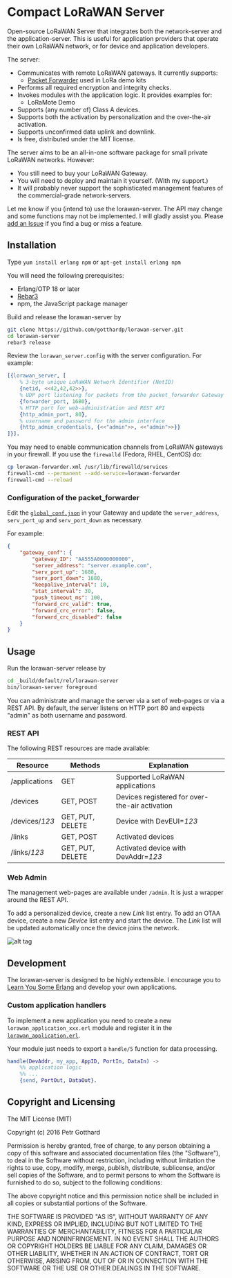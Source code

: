 # Compact LoRaWAN Server

Open-source LoRaWAN Server that integrates both the network-server and the application-server.
This is useful for application providers that operate their own LoRaWAN network,
or for device and application developers.

The server:
 * Communicates with remote LoRaWAN gateways. It currently supports:
   * [Packet Forwarder](https://github.com/Lora-net/packet_forwarder) used in LoRa demo kits
 * Performs all required encryption and integrity checks.
 * Invokes modules with the application logic. It provides examples for:
   * LoRaMote Demo
 * Supports (any number of) Class A devices.
 * Supports both the activation by personalization and the over-the-air activation.
 * Supports unconfirmed data uplink and downlink.
 * Is free, distributed under the MIT license.

The server aims to be an all-in-one software package for small private LoRaWAN networks.
However:
 * You still need to buy your LoRaWAN Gateway.
 * You will need to deploy and maintain it yourself. (With my support.)
 * It will probably never support the sophisticated management features of the
   commercial-grade network-servers.

Let me know if you (intend to) use the lorawan-server. The API may change and some
functions may not be implemented. I will gladly assist you. Please
[add an Issue](https://github.com/gotthardp/lorawan-server/issues/new)
if you find a bug or miss a feature.


## Installation

Type `yum install erlang npm` or `apt-get install erlang npm`

You will need the following prerequisites:
 * Erlang/OTP 18 or later
 * [Rebar3](https://www.rebar3.org/docs/getting-started)
 * npm, the JavaScript package manager

Build and release the lorawan-server by
```bash
git clone https://github.com/gotthardp/lorawan-server.git
cd lorawan-server
rebar3 release
```

Review the `lorawan_server.config` with the server configuration.
For example:
```erlang
[{lorawan_server, [
    % 3-byte unique LoRaWAN Network Identifier (NetID)
    {netid, <<42,42,42>>},
    % UDP port listening for packets from the packet_forwarder Gateway
    {forwarder_port, 1680},
    % HTTP port for web-administration and REST API
    {http_admin_port, 80},
    % username and password for the admin interface
    {http_admin_credentials, {<<"admin">>, <<"admin">>}}
]}].
```

You may need to enable communication channels from LoRaWAN gateways in your firewall.
If you use the `firewalld` (Fedora, RHEL, CentOS) do:
```bash
cp lorawan-forwarder.xml /usr/lib/firewalld/services
firewall-cmd --permanent --add-service=lorawan-forwarder
firewall-cmd --reload
```

### Configuration of the packet_forwarder

Edit the [`global_conf.json`](https://github.com/Lora-net/packet_forwarder/blob/master/lora_pkt_fwd/global_conf.json)
in your Gateway and update the `server_address`, `serv_port_up` and `serv_port_down` as necessary.

For example:
```json
{
    "gateway_conf": {
        "gateway_ID": "AA555A0000000000",
        "server_address": "server.example.com",
        "serv_port_up": 1680,
        "serv_port_down": 1680,
        "keepalive_interval": 10,
        "stat_interval": 30,
        "push_timeout_ms": 100,
        "forward_crc_valid": true,
        "forward_crc_error": false,
        "forward_crc_disabled": false
    }
}
```

## Usage

Run the lorawan-server release by
```bash
cd _build/default/rel/lorawan-server
bin/lorawan-server foreground
```

You can administrate and manage the server via a set of web-pages or via a REST API.
By default, the server listens on HTTP port 80 and expects "admin" as both username and password.

### REST API

The following REST resources are made available:

  Resource        | Methods          | Explanation
 -----------------|------------------| ------------------------------------------------
  /applications   | GET              | Supported LoRaWAN applications
  /devices        | GET, POST        | Devices registered for over-the-air activation
  /devices/*123*  | GET, PUT, DELETE | Device with DevEUI=*123*
  /links          | GET, POST        | Activated devices
  /links/*123*    | GET, PUT, DELETE | Activated device with DevAddr=*123*

### Web Admin

The management web-pages are available under `/admin`. It is just a wrapper around
the REST API.

To add a personalized device, create a new *Link* list entry.
To add an OTAA device, create a new *Device* list entry and start the device. The *Link*
list will be updated automatically once the device joins the network.

![alt tag](https://raw.githubusercontent.com/gotthardp/lorawan-server/master/doc/admin.png)


## Development

The lorawan-server is designed to be highly extensible. I encourage you to
[Learn You Some Erlang](http://learnyousomeerlang.com/introduction) and develop
your own applications.

### Custom application handlers

To implement a new application you need to create a new `lorawan_application_xxx.erl` module
and register it in the
[`lorawan_application.erl`](https://github.com/gotthardp/lorawan-server/blob/master/src/lorawan_application.erl).

Your module just needs to export a `handle/5` function for data processing.

```erlang
handle(DevAddr, my_app, AppID, PortIn, DataIn) ->
    %% application logic
    %% ...
    {send, PortOut, DataOut}.
```

## Copyright and Licensing

The MIT License (MIT)

Copyright (c) 2016 Petr Gotthard

Permission is hereby granted, free of charge, to any person obtaining a copy
of this software and associated documentation files (the "Software"), to deal
in the Software without restriction, including without limitation the rights
to use, copy, modify, merge, publish, distribute, sublicense, and/or sell
copies of the Software, and to permit persons to whom the Software is
furnished to do so, subject to the following conditions:

The above copyright notice and this permission notice shall be included in all
copies or substantial portions of the Software.

THE SOFTWARE IS PROVIDED "AS IS", WITHOUT WARRANTY OF ANY KIND, EXPRESS OR
IMPLIED, INCLUDING BUT NOT LIMITED TO THE WARRANTIES OF MERCHANTABILITY,
FITNESS FOR A PARTICULAR PURPOSE AND NONINFRINGEMENT. IN NO EVENT SHALL THE
AUTHORS OR COPYRIGHT HOLDERS BE LIABLE FOR ANY CLAIM, DAMAGES OR OTHER
LIABILITY, WHETHER IN AN ACTION OF CONTRACT, TORT OR OTHERWISE, ARISING FROM,
OUT OF OR IN CONNECTION WITH THE SOFTWARE OR THE USE OR OTHER DEALINGS IN THE
SOFTWARE.
